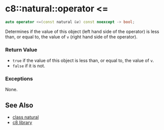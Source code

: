 # c8::natural::operator &lt;= #

```cpp
auto operator <=(const natural &v) const noexcept -> bool;
```

Determines if the value of this object (left hand side of the operator) is less than, or equal to, the value of `v` (right hand side of the operator).

### Return Value ###

* `true` if the value of this object is less than, or equal to, the value of `v`.
* `false` if it is not.

### Exceptions ###

None.

## See Also ##

* [class natural](c8_natural)
* [c8 library](c8)

